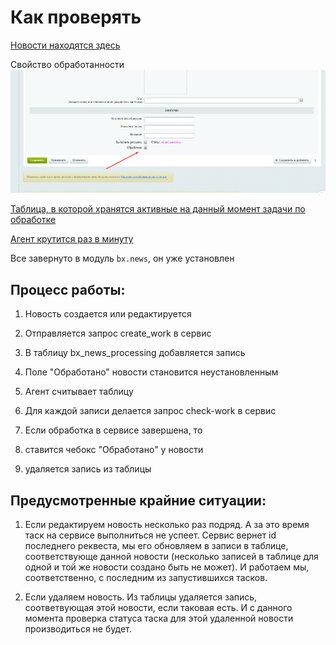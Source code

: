 Как проверять
================

[Новости находятся здесь](https://trainee6.xn----gtbdfujo3d.xn--p1ai/bitrix/admin/iblock_list_admin.php?IBLOCK_ID=1&type=news&lang=ru&find_section_section=-1)

Свойство обработанности
![img.png](img.png)

[Таблица, в которой хранятся активные на данный момент задачи по обработке](https://trainee6.xn----gtbdfujo3d.xn--p1ai/bitrix/admin/perfmon_table.php?lang=ru&table_name=bx_news_processing)

[Агент крутится раз в минуту](https://trainee6.xn----gtbdfujo3d.xn--p1ai/bitrix/admin/agent_edit.php?ID=8951&lang=ru) 

Все завернуто в модуль ```bx.news```, он уже установлен 
                                                  
Процесс работы: 
------------

1) Новость создается или редактируется
2) Отправляется запрос create_work в сервис
3) В таблицу bx_news_processing добавляется запись 
4) Поле "Обработано" новости становится неустановленным

1) Агент считывает таблицу
2) Для каждой записи делается запрос check-work в сервис
3) Если обработка в сервисе завершена, то 
4) ставится чебокс "Обработано" у новости
5) удаляется запись из таблицы

Предусмотренные крайние ситуации:
------------

1) Если редактируем новость несколько раз подряд. А за это время таск на сервисе выполниться не успеет. Сервис вернет id последнего реквеста, мы его обновляем в записи в таблице, соответствующе данной новости (несколько записей в таблице для одной и той же новости создано быть не может). И работаем мы, соответственно, с последним из запустившихся тасков. 

2) Если удаляем новость. Из таблицы удаляется запись, соответвующая этой новости, если таковая есть. И с данного момента проверка статуса таска для этой удаленной новости производиться не будет. 